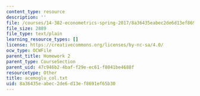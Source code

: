 ```yaml
---
content_type: resource
description: ''
file: /courses/14-382-econometrics-spring-2017/8a36435eabec2de6d13ef8691ef65b30_acemoglu_col.txt
file_size: 2889
file_type: text/plain
learning_resource_types: []
license: https://creativecommons.org/licenses/by-nc-sa/4.0/
ocw_type: OCWFile
parent_title: Homework 2
parent_type: CourseSection
parent_uid: 47c946b2-4baf-f29e-ec61-f8041be4688f
resourcetype: Other
title: acemoglu_col.txt
uid: 8a36435e-abec-2de6-d13e-f8691ef65b30
---
```

